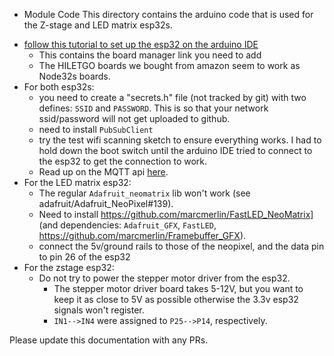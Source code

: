 * Module Code
This directory contains the arduino code that is used for the Z-stage and LED matrix esp32s.

 - [follow this tutorial to set up the esp32 on the arduino IDE](https://randomnerdtutorials.com/installing-the-esp32-board-in-arduino-ide-windows-instructions/)
   - This contains the board manager link you need to add
   - The HILETGO boards we bought from amazon seem to work as Node32s boards.
 - For both esp32s:
   - you need to create a "secrets.h" file (not tracked by git) with two defines: `SSID` and `PASSWORD`. This is so that your network ssid/password will not get uploaded to github.
   - need to install `PubSubClient`
   - try the test wifi scanning sketch to ensure everything works. I had to hold down the boot switch until the arduino IDE tried to connect to the esp32 to get the connection to work.
   - Read up on the MQTT api [here](http://mosquitto.org/man/mqtt-7.html).
 - For the LED matrix esp32:
   - The regular `Adafruit_neomatrix` lib won't work (see adafruit/Adafruit_NeoPixel#139).
   - Need to install https://github.com/marcmerlin/FastLED_NeoMatrix] (and dependencies: `Adafruit_GFX`, `FastLED`, https://github.com/marcmerlin/Framebuffer_GFX).
   - connect the 5v/ground rails to those of the neopixel, and the data pin to pin 26 of the esp32
 - For the zstage esp32:
   - Do not try to power the stepper motor driver from the esp32.
     - The stepper motor driver board takes 5-12V, but you want to keep it as close to 5V as possible otherwise the 3.3v esp32 signals won't register.
     - `IN1-->IN4` were assigned to `P25-->P14`, respectively.

Please update this documentation with any PRs.
